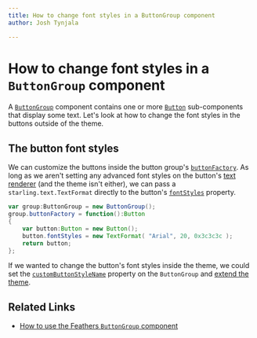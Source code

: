```yaml
---
title: How to change font styles in a ButtonGroup component  
author: Josh Tynjala

---
```

# How to change font styles in a `ButtonGroup` component

A [`ButtonGroup`](../button-group.html) component contains one or more [`Button`](../button.html) sub-components that display some text. Let's look at how to change the font styles in the buttons outside of the theme.

## The button font styles

We can customize the buttons inside the button group's [`buttonFactory`](../../api-reference/feathers/controls/ButtonGroup.html#buttonFactory). As long as we aren't setting any advanced font styles on the button's [text renderer](../text-renderers.html) (and the theme isn't either), we can pass a `starling.text.TextFormat` directly to the button's [`fontStyles`](../../api-reference/feathers/controls/Button.html#fontStyles) property.

``` actionscript
var group:ButtonGroup = new ButtonGroup();
group.buttonFactory = function():Button
{
	var button:Button = new Button();
	button.fontStyles = new TextFormat( "Arial", 20, 0x3c3c3c );
	return button;
};
```

If we wanted to change the button's font styles inside the theme, we could set the [`customButtonStyleName`](../../api-reference/feathers/controls/ButtonGroup.html#customButtonStyleName) property on the `ButtonGroup` and [extend the theme](../extending-themes.html).

## Related Links

-   [How to use the Feathers `ButtonGroup` component](../button-group.html)